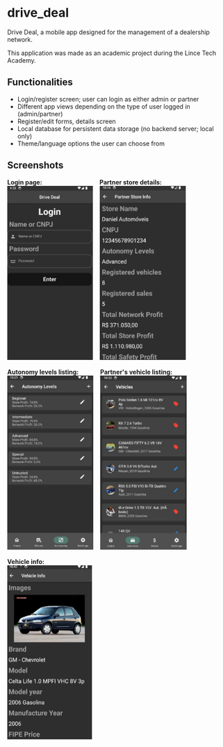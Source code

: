 # drive_deal

Drive Deal, a mobile app designed for the management of a dealership network.

This application was made as an academic project during the Lince Tech Academy.

## Functionalities

- Login/register screen; user can login as either admin or partner
- Different app views depending on the type of user logged in (admin/partner)
- Register/edit forms, details screen
- Local database for persistent data storage (no backend server; local only)
- Theme/language options the user can choose from

## Screenshots

<div style="display: flex; flex-wrap: wrap; gap: 16px;">
    <div>
        <strong>Login page:</strong><br>
        <img src="docs/login.png" alt="Login page" height="400">
    </div>
    <div>
        <strong>Partner store details:</strong><br>
        <img src="docs/partner_store_details.png" alt="Partner store details" height="400">
    </div>
    <div>
        <strong>Autonomy levels listing:</strong><br>
        <img src="docs/autonomy_levels.png" alt="Autonomy levels" height="400">
    </div>
    <div>
        <strong>Partner's vehicle listing:</strong><br>
        <img src="docs/vehicles.png" alt="Vehicles" height="400">
    </div>
    <div>
        <strong>Vehicle info:</strong><br>
        <img src="docs/vehicle_info.png" alt="Vehicle info" height="400">
    </div>
</div>